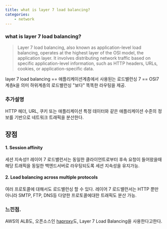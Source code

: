 ```yaml
---
title: what is layer 7 load balancing?
categories: 
    - network 
---
```



### what is layer 7 load balancing?
> Layer 7 load balancing, also known as application-level load balancing, operates at the highest layer of the OSI model, the application layer. It involves distributing network traffic based on specific application-level information, such as HTTP headers, URLs, cookies, or application-specific data.

layer 7 load balancing == 애플리케이션계층에서 사용된는 로드밸런싱
7 == OSI7계층k을 의미 
하위계층의 로드밸런싱 "보다" 똑똑한 라우팅을 제공.


### 추가설명 
HTTP 헤더, URL, 쿠키 또는 애플리케이션 특정 데이터와 같은 애플리케이션 수준의 정보를 기반으로 네트워크 트래픽을 분산한다. 


## 장점 
#### 1. Session affinity 
세션 지속성!! 
레이어 7 로드밸런서는 동일한 클라이언트로부터 후속 요청이 들어왔을때 
해당 트래픽을 동일한 백엔드서버로 라우팅되도록 세션 지속성을 유지가능. 

#### 2. Load balancing across multiple protocols
여러 프로토콜에 대해서도 로드밸런싱 할 수 있다. 
레이어 7 로드밸런서는 HTTP 뿐만아니라 SMTP, FTP, DNS등 다양한 프로토콜에대한 트래픽도 분산 가능.


### 느낀점.
AWS의 ALB도, 오픈소스인 [haproxy]()도, Layer 7 Load Balancing을 사용한다고한다. 

